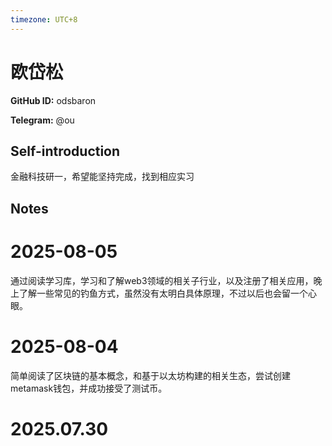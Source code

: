 ```yaml
---
timezone: UTC+8
---
```


# 欧岱松

**GitHub ID:** odsbaron

**Telegram:** @ou

## Self-introduction

金融科技研一，希望能坚持完成，找到相应实习

## Notes

<!-- Content_START -->
# 2025-08-05

通过阅读学习库，学习和了解web3领域的相关子行业，以及注册了相关应用，晚上了解一些常见的钓鱼方式，虽然没有太明白具体原理，不过以后也会留一个心眼。

# 2025-08-04

简单阅读了区块链的基本概念，和基于以太坊构建的相关生态，尝试创建metamask钱包，并成功接受了测试币。


# 2025.07.30


<!-- Content_END -->
